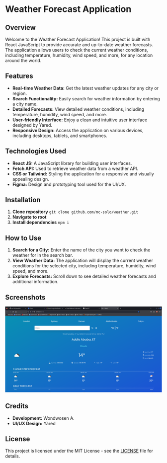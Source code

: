 # Weather Forecast Application

## Overview

Welcome to the Weather Forecast Application! This project is built with React JavaScript to provide accurate and up-to-date weather forecasts. The application allows users to check the current weather conditions, including temperature, humidity, wind speed, and more, for any location around the world.

## Features

- **Real-time Weather Data:** Get the latest weather updates for any city or region.
- **Search Functionality:** Easily search for weather information by entering a city name.
- **Detailed Forecasts:** View detailed weather conditions, including temperature, humidity, wind speed, and more.
- **User-friendly Interface:** Enjoy a clean and intuitive user interface designed by Yared.
- **Responsive Design:** Access the application on various devices, including desktops, tablets, and smartphones.

## Technologies Used

- **React JS:** A JavaScript library for building user interfaces.
- **Fetch API:** Used to retrieve weather data from a weather API.
- **CSS or Tailwind:** Styling the application for a responsive and visually appealing design.
- **Figma:** Design and prototyping tool used for the UI/UX.

## Installation

1. **Clone repository**
   `git clone github.com/mc-solo/weather.git`
2. **Navigate to root**
3. **Install dependencies**
   `npm i`

## How to Use

1. **Search for a City:** Enter the name of the city you want to check the weather for in the search bar.
2. **View Weather Data:** The application will display the current weather conditions for the selected city, including temperature, humidity, wind speed, and more.
3. **Explore Forecasts:** Scroll down to see detailed weather forecasts and additional information.

## Screenshots

![Weather Forecast App Screenshot](/src/screenshot/screenshot.png)

## Credits

- **Development:** Wondwosen A.
- **UI/UX Design:** Yared

## License

This project is licensed under the MIT License - see the [LICENSE](LICENSE) file for details.
